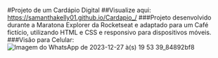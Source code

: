 
#Projeto de um Cardápio Digital
##Visualize aqui: https://samanthakelly01.github.io/Cardapio_/
###Projeto desenvolvido durante a Maratona Explorer da Rocketseat e adaptado para um Café fictício, utilizando HTML e CSS e responsivo para dispositivos móveis.
###Visão para Celular:
![Imagem do WhatsApp de 2023-12-27 à(s) 19 53 39_84892bf8](https://github.com/SamanthaKelly01/Cardapio_/assets/108768145/9130f465-53aa-4224-a3ac-a2411be86912)
